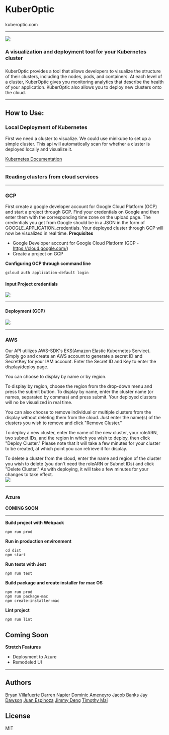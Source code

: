 # KuberOptic
### 
kuberoptic.com
***
![](src/client/assets/credsPage/kubernatiGif.gif)
### A visualization and deployment tool for your Kubernetes cluster
###

KuberOptic provides a tool that allows developers to visualize the structure of their clusters, including the nodes, pods, and containers. At each level of a cluster, KuberOptic gives you monitoring analytics that describe the health of your application. KuberOptic also allows you to deploy new clusters onto the cloud.

***
## How to Use:

### Local Deployment of Kubernetes
First we need a cluster to visualize. We could use minikube to set up a simple cluster. This api will automatically scan for whether a cluster is deployed locally and visualize it.

[Kubernetes Documentation](https://kubernetes.io/docs/tasks/tools/install-minikube/)
***
### Reading clusters from cloud services
***
### GCP
First create a google developer account for Google Cloud Platform (GCP) and start a project through GCP. Find your credentials on Google and then enter them with the corresponding time zone on the upload page. The credentials you get from Google should be in a JSON in the form of GOOGLE_APPLICATION_credentials. Your deployed cluster through GCP will now be visualized in real time.
**Prequisites**
- Google Developer account for Google Cloud Platform (GCP - https://cloud.google.com/)
- Create a project on GCP

**Configuring GCP through command line**
```
gcloud auth application-default login
```
#### Input Project credentials
![](https://gph.is/g/a91Ww95)
***
#### Deployment (GCP) 
![](https://media.giphy.com/media/Y1M2Gynz25sCdQOqtp/giphy.gif)
***
### AWS
Our API utilizes AWS-SDK's EKS(Amazon Elastic Kubernetes Service). Simply go and create an AWS account to generate a secret ID and SecretKey for your IAM account. Enter the Secret ID and Key to enter the display/deploy page.

You can choose to display by name or by region. 

To display by region, choose the region from the drop-down menu and press the submit button. To display by name, enter the cluster name (or names, separated by commas) and press submit. Your deployed clusters will no be visualized in real time. 

You can also choose to remove individual or multiple clusters from the display without deleting them from the cloud. Just enter the name(s) of the clusters you wish to remove and click "Remove Cluster."

To deploy a new cluster, enter the name of the new cluster, your roleARN, two subnet IDs, and the region in which you wish to deploy, then click "Deploy Cluster." Please note that it will take a few minutes for your cluster to be created, at which point you can retrieve it for display. 

To delete a cluster from the cloud, enter the name and region of the cluster you wish to delete (you don't need the roleARN or Subnet IDs) and click "Delete Cluster." As with deploying, it will take a few minutes for your changes to take effect.  
![](https://gph.is/g/aRgXxQv)
***
### Azure
**COMING SOON**
***
**Build project with Webpack**
```
npm run prod
```
**Run in production environment**
```
cd dist
npm start
```
**Run tests with Jest**
```
npm run test
```
**Build package and create installer for mac OS**
```
npm run prod
npm run package-mac
npm create-installer-mac
```
**Lint project**
```
npm run lint
```
## Coming Soon
**Stretch Features**
- Deployment to Azure
- Remodeled UI
***
## Authors
[Bryan Villafuerte](https://github.com/BryV38)
[Darren Napier](https://github.com/darrenNapier)
[Dominic Ameneyro](https://github.com/dameneyro)
[Jacob Banks](https://github.com/jacobbanks)
[Jay Dawson](https://github.com/ImJustJay)
[Juan Espinoza](https://github.com/jespinoza17)
[Jimmy Deng](https://github.com/rev619)
[Timothy Mai](https://github.com/tqmai)
## License
MIT
